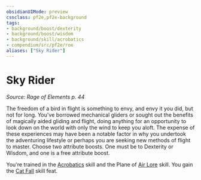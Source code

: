 ```yaml
---
obsidianUIMode: preview
cssclass: pf2e,pf2e-background
tags:
- background/boost/dexterity
- background/boost/wisdom
- background/skill/acrobatics
- compendium/src/pf2e/roe
aliases: ["Sky Rider"]
---
```

# Sky Rider
*Source: Rage of Elements p. 44*  

The freedom of a bird in flight is something to envy, and envy it you did, but not for long. You've borrowed mechanical gliders or sought out the benefits of magically aided gliding and flight, doing anything for an opportunity to look down on the world with only the wind to keep you aloft. The expense of these experiences may have been a notable factor in why you undertook the adventuring lifestyle or perhaps you are seeking new methods of flight to master. Choose two attribute boosts. One must be to Dexterity or Wisdom, and one is a free attribute boost.

You're trained in the [Acrobatics](skills.md#Acrobatics) skill and the Plane of [Air Lore](skills.md#Lore) skill. You gain the [Cat Fall](cat-fall.md) skill feat.